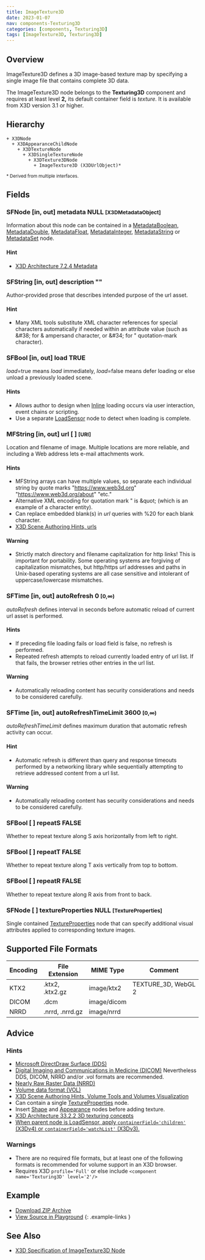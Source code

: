 ```yaml
---
title: ImageTexture3D
date: 2023-01-07
nav: components-Texturing3D
categories: [components, Texturing3D]
tags: [ImageTexture3D, Texturing3D]
---
```

<style>
.post h3 {
  word-spacing: 0.2em;
}
</style>

## Overview

ImageTexture3D defines a 3D image-based texture map by specifying a single image file that contains complete 3D data.

The ImageTexture3D node belongs to the **Texturing3D** component and requires at least level **2,** its default container field is *texture.* It is available from X3D version 3.1 or higher.

## Hierarchy

```
+ X3DNode
  + X3DAppearanceChildNode
    + X3DTextureNode
      + X3DSingleTextureNode
        + X3DTexture3DNode
          + ImageTexture3D (X3DUrlObject)*
```

<small>\* Derived from multiple interfaces.</small>

## Fields

### SFNode [in, out] **metadata** NULL <small>[X3DMetadataObject]</small>

Information about this node can be contained in a [MetadataBoolean](/x_ite/components/core/metadataboolean/), [MetadataDouble](/x_ite/components/core/metadatadouble/), [MetadataFloat](/x_ite/components/core/metadatafloat/), [MetadataInteger](/x_ite/components/core/metadatainteger/), [MetadataString](/x_ite/components/core/metadatastring/) or [MetadataSet](/x_ite/components/core/metadataset/) node.

#### Hint

- [X3D Architecture 7.2.4 Metadata](https://www.web3d.org/specifications/X3Dv4/ISO-IEC19775-1v4-IS/Part01/components/core.html#Metadata)

### SFString [in, out] **description** ""

Author-provided prose that describes intended purpose of the url asset.

#### Hint

- Many XML tools substitute XML character references for special characters automatically if needed within an attribute value (such as &amp;#38; for &amp; ampersand character, or &amp;#34; for " quotation-mark character).

### SFBool [in, out] **load** TRUE

*load*=true means *load* immediately, *load*=false means defer loading or else unload a previously loaded scene.

#### Hints

- Allows author to design when [Inline](/x_ite/components/networking/inline/) loading occurs via user interaction, event chains or scripting.
- Use a separate [LoadSensor](/x_ite/components/networking/loadsensor/) node to detect when loading is complete.

### MFString [in, out] **url** [ ] <small>[URI]</small>

Location and filename of image. Multiple locations are more reliable, and including a Web address lets e-mail attachments work.

#### Hints

- MFString arrays can have multiple values, so separate each individual string by quote marks "https://www.web3d.org" "https://www.web3d.org/about" "etc."
- Alternative XML encoding for quotation mark " is &amp;quot; (which is an example of a character entity).
- Can replace embedded blank(s) in *url* queries with %20 for each blank character.
- [X3D Scene Authoring Hints, urls](https://www.web3d.org/x3d/content/examples/X3dSceneAuthoringHints.html#urls)

#### Warning

- Strictly match directory and filename capitalization for http links! This is important for portability. Some operating systems are forgiving of capitalization mismatches, but http/https *url* addresses and paths in Unix-based operating systems are all case sensitive and intolerant of uppercase/lowercase mismatches.

### SFTime [in, out] **autoRefresh** 0 <small>[0,∞)</small>

*autoRefresh* defines interval in seconds before automatic reload of current url asset is performed.

#### Hints

- If preceding file loading fails or load field is false, no refresh is performed.
- Repeated refresh attempts to reload currently loaded entry of url list. If that fails, the browser retries other entries in the url list.

#### Warning

- Automatically reloading content has security considerations and needs to be considered carefully.

### SFTime [in, out] **autoRefreshTimeLimit** 3600 <small>[0,∞)</small>

*autoRefreshTimeLimit* defines maximum duration that automatic refresh activity can occur.

#### Hint

- Automatic refresh is different than query and response timeouts performed by a networking library while sequentially attempting to retrieve addressed content from a url list.

#### Warning

- Automatically reloading content has security considerations and needs to be considered carefully.

### SFBool [ ] **repeatS** FALSE

Whether to repeat texture along S axis horizontally from left to right.

### SFBool [ ] **repeatT** FALSE

Whether to repeat texture along T axis vertically from top to bottom.

### SFBool [ ] **repeatR** FALSE

Whether to repeat texture along R axis from front to back.

### SFNode [ ] **textureProperties** NULL <small>[TextureProperties]</small>

Single contained [TextureProperties](/x_ite/components/texturing/textureproperties/) node that can specify additional visual attributes applied to corresponding texture images.

## Supported File Formats

| Encoding | File Extension  | MIME Type   | Comment             |
|----------|-----------------|-------------|---------------------|
| KTX2     | .ktx2, .ktx2.gz | image/ktx2  | TEXTURE_3D, WebGL 2 |
| DICOM    | .dcm            | image/dicom |                     |
| NRRD     | .nrrd, .nrrd.gz | image/nrrd  |                     |

## Advice

### Hints

- [Microsoft DirectDraw Surface (DDS)](https://docs.microsoft.com/en-us/windows/win32/direct3ddds/dx-graphics-dds)
- [Digital Imaging and Communications in Medicine (DICOM)](https://www.dicomstandard.org) Nevertheless DDS, DICOM, NRRD and/or .vol formats are recommended.
- [Nearly Raw Raster Data (NRRD)](https://teem.sourceforge.net/nrrd)
- [Volume data format (VOL)](https://paulbourke.net/dataformats/volumetric)
- [X3D Scene Authoring Hints, Volume Tools and Volumes Visualization](https://www.web3d.org/x3d/content/examples/X3dSceneAuthoringHints.html#Volumes)
- Can contain a single [TextureProperties](/x_ite/components/texturing/textureproperties/) node.
- Insert [Shape](/x_ite/components/shape/shape/) and [Appearance](/x_ite/components/shape/appearance/) nodes before adding texture.
- [X3D Architecture 33.2.2 3D texturing concepts](https://www.web3d.org/specifications/X3Dv4/ISO-IEC19775-1v4-IS/Part01/components/texture3D.html#3DTextureconcepts)
- [When parent node is LoadSensor, apply `containerField='children'` (X3Dv4) or `containerField='watchList'` (X3Dv3).](https://www.web3d.org/x3d/content/examples/X3dSceneAuthoringHints.html#fieldNameChanges)

### Warnings

- There are no required file formats, but at least one of the following formats is recommended for volume support in an X3D browser.
- Requires X3D `profile='Full'` or else include `<component name='Texturing3D' level='2'/>`

## Example

<x3d-canvas class="br" src="https://create3000.github.io/media/examples/Texturing3D/ImageTexture3D/ImageTexture3D.x3d" update="auto"></x3d-canvas>

- [Download ZIP Archive](https://create3000.github.io/media/examples/Texturing3D/ImageTexture3D/ImageTexture3D.zip)
- [View Source in Playground](/x_ite/playground/?url=https://create3000.github.io/media/examples/Texturing3D/ImageTexture3D/ImageTexture3D.x3d)
{: .example-links }

## See Also

- [X3D Specification of ImageTexture3D Node](https://www.web3d.org/documents/specifications/19775-1/V4.0/Part01/components/texture3D.html#ImageTexture3D)
